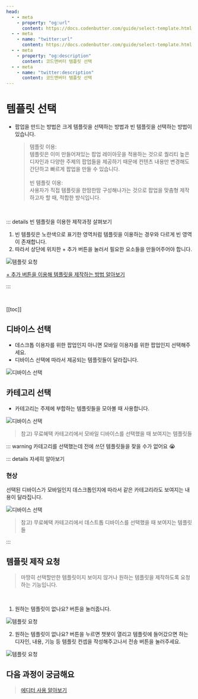 ```yaml
---
head:
  - - meta
    - property: "og:url"
      content: https://docs.codenbutter.com/guide/select-template.html
  - - meta
    - name: "twitter:url"
      content: https://docs.codenbutter.com/guide/select-template.html
  - - meta
    - property: "og:description"
      content: 코드앤버터 템플릿 선택
  - - meta
    - name: "twitter:description"
      content: 코드앤버터 템플릿 선택
---
```


# 템플릿 선택

- 팝업을 만드는 방법은 크게 템플릿을 선택하는 방법과 빈 템플릿을 선택하는 방법이 있습니다.

  > 템플릿 이용: <br/>
  > 템플릿은 이미 만들어져있는 팝업 레이아웃을 적용하는 것으로 퀄리티 높은 디자인과 다양한 주제의 팝업들을 제공하기 때문에 컨텐츠 내용만 변경해도 간단하고 빠르게 팝업을 만들 수 있습니다. <br/> <br/>
  > 빈 템플릿 이용: <br/>
  > 사용자가 직접 템플릿을 한땀한땀 구성해나가는 것으로 팝업을 맞춤형 제작하고자 할 때, 적합한 방식입니다.

<br/>

::: details 빈 템플릿을 이용한 제작과정 살펴보기

1. 빈 템플릿은 노란색으로 표기한 영역처럼 템플릿을 이용하는 경우와 다르게 빈 영역이 존재합니다.
1. 따라서 상단에 위치한 + 추가 버튼을 눌러서 필요한 요소들을 만들어주어야 합니다.

![템플릿 요청](./imgs/select-template/section_4.png)

[+ 추가 버튼을 이용해 템플릿을 제작하는 방법 알아보기](./detail-editor.md#요소-추가)

:::

<br/>

[[toc]]

## 디바이스 선택

- 데스크톱 이용자를 위한 팝업인지 아니면 모바일 이용자를 위한 팝업인지 선택해주세요.
- 디바이스 선택에 따라서 제공되는 템플릿들이 달라집니다.

![디바이스 선택](./imgs/select-template/section_1.png)

## 카테고리 선택

- 카테고리는 주제에 부합하는 템플릿들을 모아볼 때 사용합니다.

![디바이스 선택](./imgs/select-template/section_5.png)

> 참고) 무료혜택 카테고리에서 모바일 디바이스를 선택했을 때 보여지는 템플릿들

::: warning 카테고리를 선택했는데 전에 쓰던 템플릿들을 찾을 수가 없어요 😭

::: details 자세히 알아보기

### 현상

선택된 디바이스가 모바일인지 데스크톱인지에 따라서 같은 카테고리라도 보여지는 내용이 달라집니다.

![디바이스 선택](./imgs/select-template/section_6.png)

> 참고) 무료혜택 카테고리에서 데스트톱 디바이스를 선택했을 때 보여지는 템플릿들

:::

## 템플릿 제작 요청

> 마땅히 선택할만한 템플릿이지 보이지 않거나 원하는 템플릿을 제작하도록 요청하는 기능입니다.

<br/>

1. 원하는 템플릿이 없나요? 버튼을 눌러줍니다.

![템플릿 요청](./imgs/select-template/section_2.png)

2. 원하는 템플릿이 없나요? 버튼을 누르면 챗봇이 열리고 템플릿에 들어갔으면 하는 디자인, 내용, 기능 등 템플릿 컨셉을 작성해주고나서 전송 버튼을 눌러주세요.

![템플릿 요청](./imgs/select-template/section_3.png)

## 다음 과정이 궁금해요

> [에디터 사용 알아보기](./enter-editor.md)
